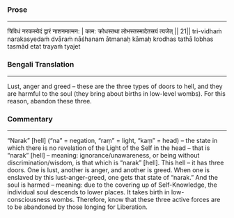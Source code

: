 ### Prose 
 --- 
त्रिविधं नरकस्येदं द्वारं नाशनमात्मन: |
काम: क्रोधस्तथा लोभस्तस्मादेतत्त्रयं त्यजेत् || 21||
tri-vidhaṁ narakasyedaṁ dvāraṁ nāśhanam ātmanaḥ
kāmaḥ krodhas tathā lobhas tasmād etat trayaṁ tyajet

### Bengali Translation 
 --- 
Lust, anger and greed – these are the three types of doors to hell, and they are harmful to the soul (they bring about births in low-level wombs). For this reason, abandon these three.  

### Commentary 
 --- 
“Narak” [hell] (“na” = negation, “raṃ” = light, “kaṃ” = head) – the state in which there is no revelation of the Light of the Self in the head – that is “narak” [hell] – meaning: ignorance/unawareness, or being without discrimination/wisdom, is that which is “narak” [hell]. This hell – it has three doors. One is lust, another is anger, and another is greed. When one is enslaved by this lust-anger-greed, one gets that state of “narak.” And the soul is harmed – meaning: due to the covering up of Self-Knowledge, the individual soul descends to lower places. It takes birth in low-consciousness wombs. Therefore, know that these three active forces are to be abandoned by those longing for Liberation.